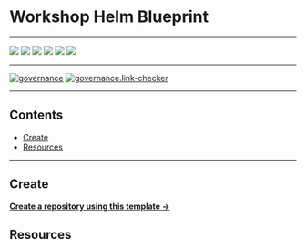 # Workshop Helm Blueprint

---

![](https://img.shields.io/github/commit-activity/m/ik-workshop/workshop-helm-blueprint)
![](https://img.shields.io/github/last-commit/ik-workshop/workshop-helm-blueprint)
[![](https://img.shields.io/github/license/ivankatliarchuk/.github)](https://github.com/ivankatliarchuk/.github/LICENCE)
[![](https://img.shields.io/github/languages/code-size/ik-workshop/workshop-helm-blueprint)](https://github.com/ik-workshop/workshop-helm-blueprint)
[![](https://img.shields.io/github/repo-size/ik-workshop/workshop-helm-blueprint)](https://github.com/ik-workshop/workshop-helm-blueprint)
![](https://img.shields.io/github/languages/top/ik-workshop/workshop-helm-blueprint?color=green&logo=markdown&logoColor=blue)

---

[![governance][governance-badge]][governance-action]
[![governance.link-checker][governance.link-checker.badge]][governance.link-checker.status]

---

<!-- START doctoc generated TOC please keep comment here to allow auto update -->
<!-- DON'T EDIT THIS SECTION, INSTEAD RE-RUN doctoc TO UPDATE -->
## Contents

- [Create](#create)
- [Resources](#resources)

<!-- END doctoc generated TOC please keep comment here to allow auto update -->

---

## Create

[**Create a repository using this template →**][template.generate]

## Resources

<!-- resources -->
[template.generate]: https://github.com/ik-workshop/workshop-helm-blueprint/generate
[code-style.badge]: https://img.shields.io/badge/code_style-prettier-ff69b4.svg?style=flat-square

[governance-badge]: https://github.com/ik-workshop/workshop-helm-blueprint/actions/workflows/governance.bot.yml/badge.svg
[governance-action]: https://github.com/ik-workshop/workshop-helm-blueprint/actions/workflows/governance.bot.yml

[governance.link-checker.badge]: https://github.com/ik-workshop/workshop-helm-blueprint/actions/workflows/governance.links-checker.yml/badge.svg
[governance.link-checker.status]: https://github.com/ik-workshop/workshop-helm-blueprint/actions/workflows/governance.links-checker.yml
